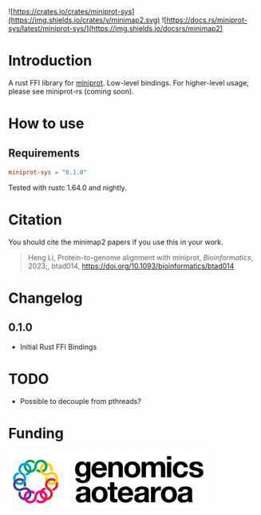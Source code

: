 ![https://crates.io/crates/miniprot-sys](https://img.shields.io/crates/v/minimap2.svg)
![https://docs.rs/miniprot-sys/latest/miniprot-sys/](https://img.shields.io/docsrs/minimap2)

# Introduction
A rust FFI library for [miniprot](https://github.com/lh3/miniprot/). Low-level bindings. For higher-level usage, please see miniprot-rs (coming soon).

# How to use
## Requirements
```toml
miniprot-sys = "0.1.0"
```

Tested with rustc 1.64.0 and nightly.

# Citation
You should cite the minimap2 papers if you use this in your work.

> Heng Li, Protein-to-genome alignment with miniprot, *Bioinformatics*, 2023;, btad014, https://doi.org/10.1093/bioinformatics/btad014

# Changelog
## 0.1.0
* Initial Rust FFI Bindings

# TODO
* Possible to decouple from pthreads?

# Funding
![Genomics Aotearoa](../info/genomics-aotearoa.png)
